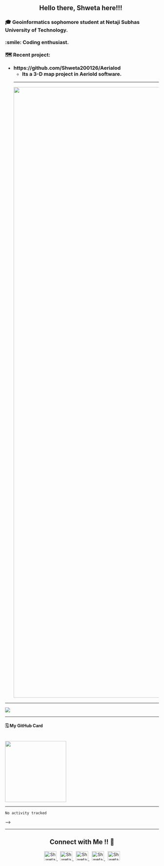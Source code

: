 <!--Hi there 👋-->

<!--
**Shweta200126/Shweta200126** is a ✨ _special_ ✨ repository because its `README.md` (this file) appears on your GitHub profile.

Here are some ideas to get you started:

- 🔭 I’m currently working on ...
 -🌱 I’m currently learning UI/UX from Zuri Training and APIs from Youtube.
- 👯 I’m looking to collaborate on ...
- 🤔  I’m looking for help with ...
- 💬 Ask me about ...
- 📫 How to reach me: ...
- 😄 Pronouns: She/her
- ⚡ Fun fact: ...
1. 🗣 Commented on [#128](https://github.com/mgreiler/se-unlocked/issues/128) in [mgreiler/se-unlocked](https://github.com/mgreiler/se-unlocked)
2. 🗣 Commented on [#128](https://github.com/mgreiler/se-unlocked/issues/128) in [mgreiler/se-unlocked](https://github.com/mgreiler/se-unlocked)
3. 💪 Opened PR [#128](https://github.com/mgreiler/se-unlocked/pull/128) in [mgreiler/se-unlocked](https://github.com/mgreiler/se-unlocked)
4. 🗣 Commented on [#119](https://github.com/mgreiler/se-unlocked/issues/119) in [mgreiler/se-unlocked](https://github.com/mgreiler/se-unlocked)
5. 💪 Opened PR [#206](https://github.com/appwrite/awesome-appwrite/pull/206) in [appwrite/awesome-appwrite](https://github.com/appwrite/awesome-appwrite)
-->
<h2 align="center">Hello there, Shweta here!!! <img src="https://raw.githubusercontent.com/MartinHeinz/MartinHeinz/master/wave.gif" height="3px"></h2>

<h3>
 🎓 Geoinformatics sophomore student at Netaji Subhas University of Technology.
 <br>
 <br>:smile: Coding enthusiast.
 <br>
 <br> 🗺️ Recent project: 
 <ul>
 <li><b>https://github.com/Shweta200126/Aerialod</b>
  <ul><li>Its a 3-D map project in Aeriold software.</u>
 </ul>
 <hr>
 <img src ="https://user-images.githubusercontent.com/72426535/148821313-f237c456-e1e0-4f1f-9fd6-a2b653a24be2.png" width=2000>
 
</h3>
<hr></hr>
<img src="https://activity-graph.herokuapp.com/graph?username=shweta200126&theme=dracula&bg_color=00000000&color=878787&line=2f80ed&point=808080&area=true&hide_border=true">
<hr></hr>

#### 🗓 My GitHub Card
<br>
<img src="https://github-readme-stats.vercel.app/api?username=shweta200126&show_icons=true&theme=default&bg_color=ffffff00&text_color=808080&hide_border=true" height=200>
<hr></hr>

<!--

### :zap: Recent Activity
<!--START_SECTION:waka-->

```text
No activity tracked
```

<!--END_SECTION:waka-->

-->
<hr>
<h2 align="center">Connect with Me !! 🤝</h2> 

<p align="center">
<a href="https://github.com/Shweta200126" target="_blank">
<img src="https://raw.githubusercontent.com/gilbarbara/logos/f4c8e8b933aa80ce83b6d6d387e016bf4cb4e376/logos/github-icon.svg" alt="Shweta R. Anand | GitHub" style="margin-bottom: 5px;" width=40 height=30 />
</a>
 &nbsp
<a href="https://www.linkedin.com/in/shweta-ranjan-anand-a3246b203/" target="_blank">
<img alt="Shweta R. Anand | LinkedIn" src="https://raw.githubusercontent.com/rahuldkjain/github-profile-readme-generator/master/src/images/icons/Social/linked-in-alt.svg" width=40 height=30/>
</a>
 &nbsp
<a href="https://twitter.com/Shweta200126" target="_blank">
<img src="https://raw.githubusercontent.com/rahuldkjain/github-profile-readme-generator/master/src/images/icons/Social/twitter.svg" alt="Shweta R. Anand | Twitter" style="margin-bottom: 5px;" width=40 height=30 />
</a>
 &nbsp
<a href="https://www.facebook.com/shweta.ranjananand/" target="_blank">
<img alt="Shweta R. Anand | Facebook" src="https://raw.githubusercontent.com/rahuldkjain/github-profile-readme-generator/master/src/images/icons/Social/facebook.svg" width=40 height=30/>
</a>
 &nbsp
<a href="mailto:anand26shweta@gmail.com">
 <img alt="Shweta R. Anand | Gmail" src="https://raw.githubusercontent.com/gilbarbara/logos/f4c8e8b933aa80ce83b6d6d387e016bf4cb4e376/logos/google-gmail.svg" width=40 height=30 />
</a>
</p>

